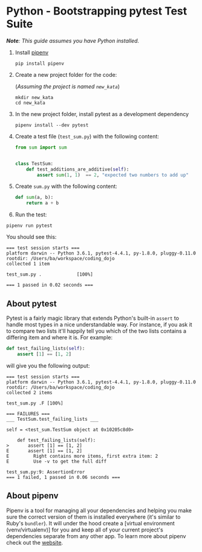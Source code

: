 # Python - Bootstrapping pytest Test Suite

*__Note__: This guide assumes you have Python installed.*

1. Install [pipenv]

   ```shell
   pip install pipenv
   ```

2. Create a new project folder for the code:

   (*Assuming the project is named `new_kata`*)
   
   ```shell
   mkdir new_kata
   cd new_kata
   ```
   
3. In the new project folder, install pytest as a development dependency

   ```shell
   pipenv install --dev pytest
   ```
   
4. Create a test file (`test_sum.py`) with the following content:

   ```python
   from sum import sum
   
   
   class TestSum:
       def test_additions_are_additive(self):
           assert sum(1, 1)  == 2, "expected two numbers to add up"
   ```
   
4. Create `sum.py` with the following content:

   ```python
   def sum(a, b):
       return a + b
   ```

5. Run the test:

  ```shell
  pipenv run pytest
  ```
  
  You should see this:
  
  ```shell
  === test session starts ===
  platform darwin -- Python 3.6.1, pytest-4.4.1, py-1.8.0, pluggy-0.11.0
  rootdir: /Users/ba/workspace/coding_dojo
  collected 1 item

  test_sum.py .             [100%]

  === 1 passed in 0.02 seconds ===
  ```

## About pytest

Pytest is a fairly magic library that extends Python's built-in `assert` to
handle most types in a nice understandable way. For instance, if you ask it to
compare two lists it'll happily tell you which of the two lists contains a
differing item and where it is. For example:

```python
def test_failing_lists(self):
    assert [1] == [1, 2]
```

will give you the following output:

```shell
=== test session starts ===
platform darwin -- Python 3.6.1, pytest-4.4.1, py-1.8.0, pluggy-0.11.0
rootdir: /Users/ba/workspace/coding_dojo
collected 2 items

test_sum.py .F [100%]

=== FAILURES ===
___ TestSum.test_failing_lists ___

self = <test_sum.TestSum object at 0x10205c8d0>

    def test_failing_lists(self):
>       assert [1] == [1, 2]
E       assert [1] == [1, 2]
E         Right contains more items, first extra item: 2
E         Use -v to get the full diff

test_sum.py:9: AssertionError
=== 1 failed, 1 passed in 0.06 seconds ===
```

## About pipenv

Pipenv is a tool for managing all your dependencies and helping you make sure
the correct version of them is installed everywhere (it's similar to Ruby's
`bundler`). It will under the hood create a [virtual environment
(venv/virtualenv)] for you and keep all of your current project's dependencies
separate from any other app. To learn more about pipenv check out the
[website][pipenv].

[pipenv]: https://pipenv.readthedocs.io/en/latest/
[virtualenv]: https://virtualenv.pypa.io/en/stable/
